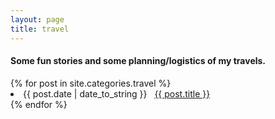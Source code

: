 ```yaml
---
layout: page
title: travel
---
```

<h4>Some fun stories and some planning/logistics of my travels.</h4>
{% for post in site.categories.travel %}
 <li><span>{{ post.date | date_to_string }}</span> &nbsp; <a href="{{ post.url }}">{{ post.title }}</a></li>
{% endfor %}